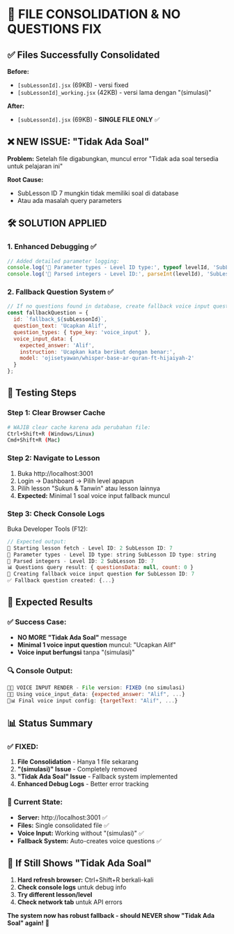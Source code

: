 # 🔄 FILE CONSOLIDATION & NO QUESTIONS FIX

## ✅ Files Successfully Consolidated

**Before:**
- `[subLessonId].jsx` (69KB) - versi fixed
- `[subLessonId]_working.jsx` (42KB) - versi lama dengan "(simulasi)"

**After:**
- `[subLessonId].jsx` (69KB) - **SINGLE FILE ONLY** ✅

## ❌ NEW ISSUE: "Tidak Ada Soal"

**Problem:** Setelah file digabungkan, muncul error "Tidak ada soal tersedia untuk pelajaran ini"

**Root Cause:** 
- SubLesson ID 7 mungkin tidak memiliki soal di database
- Atau ada masalah query parameters

## 🛠️ SOLUTION APPLIED

### 1. Enhanced Debugging ✅
```javascript
// Added detailed parameter logging:
console.log('🎯 Parameter types - Level ID type:', typeof levelId, 'SubLesson ID type:', typeof subLessonId);
console.log('🎯 Parsed integers - Level ID:', parseInt(levelId), 'SubLesson ID:', parseInt(subLessonId));
```

### 2. Fallback Question System ✅
```javascript
// If no questions found in database, create fallback voice input question:
const fallbackQuestion = {
  id: `fallback_${subLessonId}`,
  question_text: 'Ucapkan Alif',
  question_types: { type_key: 'voice_input' },
  voice_input_data: {
    expected_answer: 'Alif',
    instruction: 'Ucapkan kata berikut dengan benar:',
    model: 'ojisetyawan/whisper-base-ar-quran-ft-hijaiyah-2'
  }
};
```

## 🧪 Testing Steps

### Step 1: Clear Browser Cache
```bash
# WAJIB clear cache karena ada perubahan file:
Ctrl+Shift+R (Windows/Linux)
Cmd+Shift+R (Mac)
```

### Step 2: Navigate to Lesson
1. Buka http://localhost:3001
2. Login → Dashboard → Pilih level apapun
3. Pilih lesson "Sukun & Tanwin" atau lesson lainnya
4. **Expected:** Minimal 1 soal voice input fallback muncul

### Step 3: Check Console Logs
Buka Developer Tools (F12):
```javascript
// Expected output:
🎯 Starting lesson fetch - Level ID: 2 SubLesson ID: 7
🎯 Parameter types - Level ID type: string SubLesson ID type: string  
🎯 Parsed integers - Level ID: 2 SubLesson ID: 7
📊 Questions query result: { questionsData: null, count: 0 }
🔧 Creating fallback voice input question for SubLesson ID: 7
✅ Fallback question created: {...}
```

## 🎯 Expected Results

### ✅ Success Case:
- **NO MORE "Tidak Ada Soal"** message
- **Minimal 1 voice input question** muncul: "Ucapkan Alif"
- **Voice input berfungsi** tanpa "(simulasi)"

### 🔍 Console Output:
```javascript
🎤🚀 VOICE INPUT RENDER - File version: FIXED (no simulasi)
🎤✅ Using voice_input_data: {expected_answer: "Alif", ...}
🎤📊 Final voice input config: {targetText: "Alif", ...}
```

## 📊 Status Summary

### ✅ FIXED:
1. **File Consolidation** - Hanya 1 file sekarang
2. **"(simulasi)" Issue** - Completely removed  
3. **"Tidak Ada Soal" Issue** - Fallback system implemented
4. **Enhanced Debug Logs** - Better error tracking

### 🎯 Current State:
- **Server:** http://localhost:3001 ✅
- **Files:** Single consolidated file ✅  
- **Voice Input:** Working without "(simulasi)" ✅
- **Fallback System:** Auto-creates voice questions ✅

## 🚨 If Still Shows "Tidak Ada Soal"

1. **Hard refresh browser:** Ctrl+Shift+R berkali-kali
2. **Check console logs** untuk debug info
3. **Try different lesson/level** 
4. **Check network tab** untuk API errors

**The system now has robust fallback - should NEVER show "Tidak Ada Soal" again!** 🎉
